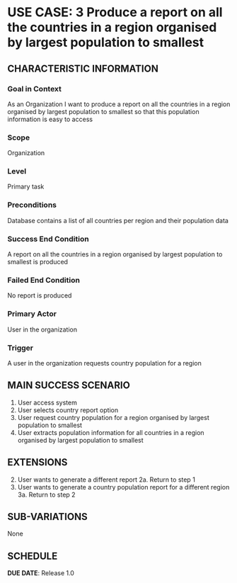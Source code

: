 # USE CASE: 3   Produce a report on all the countries in a region organised by largest population to smallest

## CHARACTERISTIC INFORMATION

### Goal in Context

As an Organization I want to produce a report on all the countries in a region organised by largest population to smallest so that this population information is easy to access

### Scope

Organization

### Level

Primary task

### Preconditions

Database contains a list of all countries per region and their population data

### Success End Condition

A report on all the countries in a region organised by largest population to smallest is produced

### Failed End Condition

No report is produced

### Primary Actor

User in the organization

### Trigger

A user in the organization requests country population for a region

## MAIN SUCCESS SCENARIO
1. User access system
2. User selects country report option
3. User request country population for a region organised by largest population to smallest
4. User extracts population information for all countries in a region  organised by largest population to smallest


## EXTENSIONS
2. User wants to generate a different report
   2a. Return to step 1
3. User wants to generate a country population report for a different region
   3a. Return to step 2


## SUB-VARIATIONS

None

## SCHEDULE

**DUE DATE**: Release 1.0